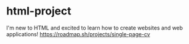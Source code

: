 # html-project
I'm new to HTML and excited to learn how to create websites and web applications!
https://roadmap.sh/projects/single-page-cv
